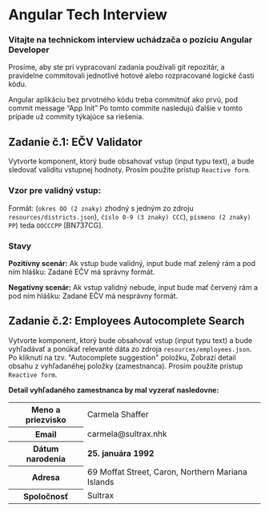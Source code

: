 # Angular Tech Interview
### Vitajte na technickom interview uchádzača o pozíciu Angular Developer

Prosíme, aby ste pri vypracovaní zadania používali git repozitár, a pravidelne commitovali jednotlivé hotové alebo rozpracované logické časti kódu.

Angular aplikáciu bez prvotného kódu treba commitnúť ako prvú, pod commit message “App Init”
Po tomto commite nasledujú ďalšie v tomto prípade už commity týkajúce sa riešenia.


## Zadanie č.1: EČV Validator
Vytvorte komponent, ktorý bude obsahovať vstup (input typu text), a bude sledovať validitu vstupnej hodnoty. Prosím použite prístup `Reactive form`.

### Vzor pre validný vstup:
Formát: (`okres OO (2 znaky)` zhodný s jedným zo zdroju `resources/districts.json`), `číslo 0-9 (3 znaky) CCC`), `písmeno (2 znaky) PP`)
teda `OOCCCPP` [BN737CG].

### Stavy
**Pozitívny scenár:**
Ak vstup bude validný, input bude mať zelený rám a pod ním hlášku: Zadané EČV má správny formát.

**Negatívny scenár:**
Ak vstup validný nebude, input bude mať červený rám a pod ním hlášku: Zadané EČV má nesprávny formát.


## Zadanie č.2: Employees Autocomplete Search
Vytvorte komponent, ktorý bude obsahovať vstup (input typu text) a bude vyhľadávať a ponúkať relevanté dáta zo zdroja `resources/employees.json`.
Po kliknutí na tzv. "Autocomplete suggestion" položku, Zobrazí detail obsahu z vyhľadanéhej položky (zamestnanca). Prosím použite prístup `Reactive form`.

**Detail vyhľadaného zamestnanca by mal vyzerať nasledovne:**

<table>
  <tr>
    <th>Meno a priezvisko</th>
    <td>Carmela Shaffer</td>
  </tr>
  <tr>
    <th>Email</th>
    <td>carmela@sultrax.nhk</td>
  </tr>
  <tr>
    <th>Dátum narodenia</th>
    <td><strong>25. januára 1992</strong></td>
  </tr>
  <tr>
    <th>Adresa</th>
    <td>69 Moffat Street, Caron, Northern Mariana Islands</td>
  </tr>
  <tr>
    <th>Spoločnosť</th>
    <td>Sultrax</td>
  </tr>
</table>
